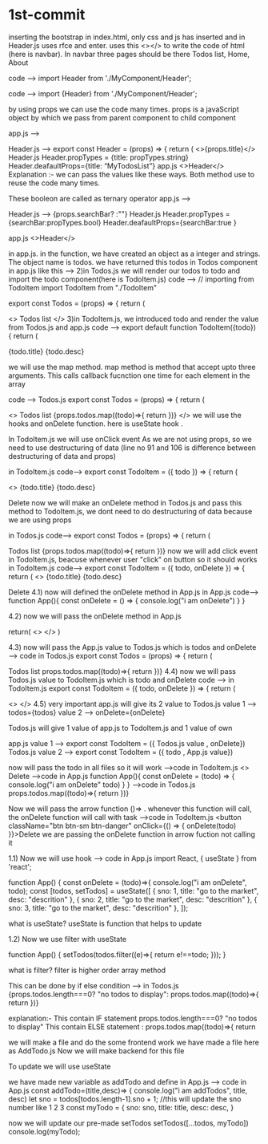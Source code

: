 # 1st-commit
inserting the bootstrap in index.html, only css and js has inserted and in Header.js uses rfce and enter. uses this <></> to write the code of html (here is navbar). In navbar three pages should be there Todos list, Home, About

code --> import Header from './MyComponent/Header';

code --> import {Header} from './MyComponent/Header';

by using props we can use the code many times. props is a javaScript object by which we pass from parent component to child component

app.js -->

Header.js --> export const Header = (props) => { return (
<>{props.title}</>
Header.js Header.propTypes = {title: propTypes.string} Header.deafaultProps={title: “MyTodosList”}
app.js <>Header</> Explanation :- we can pass the values like these ways. Both method use to reuse the code many times.

These booleon are called as ternary operator app.js -->

Header.js --> {props.searchBar? :""}
Header.js Header.propTypes = {searchBar:propTypes.bool} Header.deafaultProps={searchBar:true }

app.js <>Header</>

in app.js. in the function, we have created an object as a integer and strings. The object name is todos. we have returned this todos in Todos component in app.js like this -->
2)in Todos.js we will render our todos to todo and import the todo component(here is TodoItem.js) code --> // importing from TodoItem import TodoItem from "./TodoItem"

export const Todos = (props) => { return (

<>
Todos list
</>
3)in TodoItem.js, we introduced todo and render the value from Todos.js and app.js code --> export default function TodoItem({todo}) { return (

{todo.title}
{todo.desc}

we will use the map method. map method is method that accept upto three arguments. This calls callback fucnction one time for each element in the array

code --> Todos.js export const Todos = (props) => { return (

<>
Todos list
{props.todos.map((todo)=>{ return })} </>
we will use the hooks and onDelete function. here is useState hook .

In TodoItem.js we will use onClick event As we are not using props, so we need to use destructuring of data (line no 91 and 106 is difference between destructuring of data and props)

in TodoItem.js code--> export const TodoItem = ({ todo }) => { return (

<>
{todo.title}
{todo.desc}

Delete
now we will make an onDelete method in Todos.js and pass this method to TodoItem.js, we dont need to do destructuring of data because we are using props

in Todos.js code--> export const Todos = (props) => { return (

Todos list
{props.todos.map((todo)=>{ return })}
now we will add click event in TodoItem.js, beacuse whenever user "click" on button so it should works in TodoItem.js code--> export const TodoItem = ({ todo, onDelete }) => { return (
<>
{todo.title}
{todo.desc}

Delete
4.1) now will defined the onDelete method in App.js in App.js code--> function App(){ const onDelete = () => { console.log("i am onDelete") } }

4.2) now we will pass the onDelete method in App.js

return( <> </> )

4.3) now will pass the App.js value to Todos.js which is todos and onDelete --> code in Todos.js export const Todos = (props) => { return (

Todos list
props.todos.map((todo)=>{ return })}
4.4) now we will pass Todos.js value to TodoItem.js which is todo and onDelete code --> in TodoItem.js export const TodoItem = ({ todo, onDelete }) => { return (

<> </>
4.5) very important app.js will give its 2 value to Todos.js value 1 --> todos={todos} value 2 --> onDelete={onDelete}

Todos.js will give 1 value of app.js to TodoItem.js and 1 value of own

app.js value 1 --> export const TodoItem = ({ Todos.js value , onDelete}) Todos.js value 2 --> export const TodoItem = ({ todo , App.js value})

now will pass the todo in all files so it will work -->code in TodoItem.js
<> Delete
-->code in App.js function App(){ const onDelete = (todo) => { console.log("i am onDelete" todo) } }
-->code in Todos.js props.todos.map((todo)=>{ return })}

Now we will pass the arrow function ()=> . whenever this function will call, the onDelete function will call with task -->code in TodoItem.js <button className="btn btn-sm btn-danger" onClick={() => { onDelete(todo) }}>Delete
we are passing the onDelete function in arrow fuction not calling it

1.1) Now we will use hook --> code in App.js import React, { useState } from 'react';

function App() { const onDelete = (todo)=>{ console.log("i am onDelete", todo); const [todos, setTodos] = useState([ { sno: 1, title: "go to the market", desc: "descrition" }, { sno: 2, title: "go to the market", desc: "descrition" }, { sno: 3, title: "go to the market", desc: "descrition" }, ]);

what is useState? useState is function that helps to update

1.2) Now we use filter with useState

function App() { setTodos(todos.filter((e)=>{ return e!==todo; })); }

what is filter? filter is higher order array method

This can be done by if else condition
--> in Todos.js {props.todos.length===0? "no todos to display": props.todos.map((todo)=>{ return })}

explanation:- This contain IF statement props.todos.length===0? "no todos to display" This contain ELSE statement : props.todos.map((todo)=>{ return

we will make a file and do the some frontend work we have made a file here as AddTodo.js Now we will make backend for this file

To update we will use useState

we have made new variable as addTodo and define in App.js --> code in App.js const addTodo=(title,desc)=> { console.log("i am addTodos", title, desc) let sno = todos[todos.length-1].sno + 1; //this will update the sno number like 1 2 3 const myTodo = { sno: sno, title: title, desc: desc, }

now we will update our pre-made setTodos setTodos([...todos, myTodo]) console.log(myTodo);
